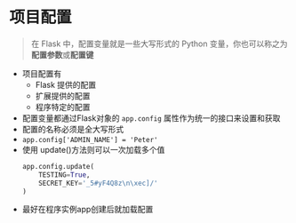 # 项目配置

> 在 Flask 中，配置变量就是一些大写形式的 Python 变量，你也可以称之为**配置参数**或**配置键**

- 项目配置有
  - Flask 提供的配置
  - 扩展提供的配置
  - 程序特定的配置
- 配置变量都通过Flask对象的 `app.config` 属性作为统一的接口来设置和获取
- 配置的名称必须是全大写形式
- `app.config['ADMIN_NAME'] = 'Peter'`
- 使用 update()方法则可以一次加载多个值
    ```python
    app.config.update(
        TESTING=True,
        SECRET_KEY='_5#yF4Q8z\n\xec]/'
    )
    ```
- 最好在程序实例app创建后就加载配置